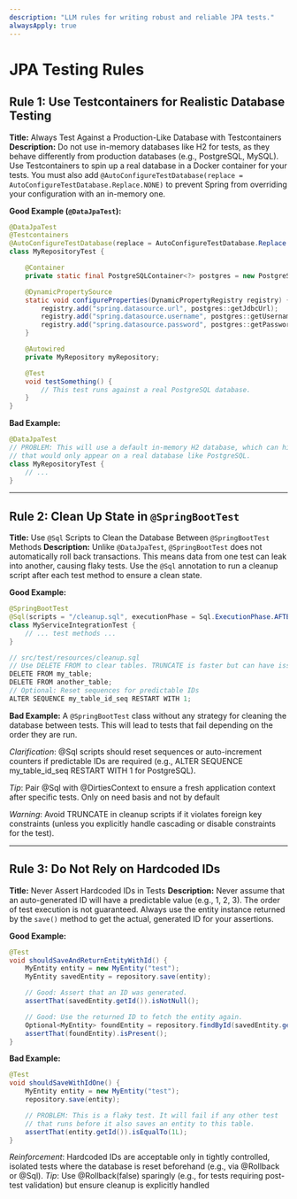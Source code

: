 ```yaml
---
description: "LLM rules for writing robust and reliable JPA tests."
alwaysApply: true
---
```

# JPA Testing Rules

## Rule 1: Use Testcontainers for Realistic Database Testing
**Title:** Always Test Against a Production-Like Database with Testcontainers
**Description:** Do not use in-memory databases like H2 for tests, as they behave differently from production databases (e.g., PostgreSQL, MySQL). Use Testcontainers to spin up a real database in a Docker container for your tests. You must also add `@AutoConfigureTestDatabase(replace = AutoConfigureTestDatabase.Replace.NONE)` to prevent Spring from overriding your configuration with an in-memory one.

**Good Example (`@DataJpaTest`):**
```java
@DataJpaTest
@Testcontainers
@AutoConfigureTestDatabase(replace = AutoConfigureTestDatabase.Replace.NONE)
class MyRepositoryTest {

    @Container
    private static final PostgreSQLContainer<?> postgres = new PostgreSQLContainer<>("postgres:13");

    @DynamicPropertySource
    static void configureProperties(DynamicPropertyRegistry registry) {
        registry.add("spring.datasource.url", postgres::getJdbcUrl);
        registry.add("spring.datasource.username", postgres::getUsername);
        registry.add("spring.datasource.password", postgres::getPassword);
    }

    @Autowired
    private MyRepository myRepository;

    @Test
    void testSomething() {
        // This test runs against a real PostgreSQL database.
    }
}
```

**Bad Example:**
```java
@DataJpaTest
// PROBLEM: This will use a default in-memory H2 database, which can hide bugs
// that would only appear on a real database like PostgreSQL.
class MyRepositoryTest {
    // ...
}
```

---

## Rule 2: Clean Up State in `@SpringBootTest`
**Title:** Use `@Sql` Scripts to Clean the Database Between `@SpringBootTest` Methods
**Description:** Unlike `@DataJpaTest`, `@SpringBootTest` does not automatically roll back transactions. This means data from one test can leak into another, causing flaky tests. Use the `@Sql` annotation to run a cleanup script after each test method to ensure a clean state.

**Good Example:**
```java
@SpringBootTest
@Sql(scripts = "/cleanup.sql", executionPhase = Sql.ExecutionPhase.AFTER_TEST_METHOD)
class MyServiceIntegrationTest {
    // ... test methods ...
}

// src/test/resources/cleanup.sql
// Use DELETE FROM to clear tables. TRUNCATE is faster but can have issues with foreign keys.
DELETE FROM my_table;
DELETE FROM another_table;
// Optional: Reset sequences for predictable IDs
ALTER SEQUENCE my_table_id_seq RESTART WITH 1;
```

**Bad Example:**
A `@SpringBootTest` class without any strategy for cleaning the database between tests. This will lead to tests that fail depending on the order they are run.


*Clarification*: @Sql scripts should reset sequences or auto-increment counters if predictable IDs are required (e.g., ALTER SEQUENCE my_table_id_seq RESTART WITH 1 for PostgreSQL).

*Tip*: Pair @Sql with @DirtiesContext to ensure a fresh application context after specific tests. Only on need basis and not by default

*Warning*: Avoid TRUNCATE in cleanup scripts if it violates foreign key constraints (unless you explicitly handle cascading or disable constraints for the test).

---

## Rule 3: Do Not Rely on Hardcoded IDs
**Title:** Never Assert Hardcoded IDs in Tests
**Description:** Never assume that an auto-generated ID will have a predictable value (e.g., 1, 2, 3). The order of test execution is not guaranteed. Always use the entity instance returned by the `save()` method to get the actual, generated ID for your assertions.

**Good Example:**
```java
@Test
void shouldSaveAndReturnEntityWithId() {
    MyEntity entity = new MyEntity("test");
    MyEntity savedEntity = repository.save(entity);

    // Good: Assert that an ID was generated.
    assertThat(savedEntity.getId()).isNotNull();

    // Good: Use the returned ID to fetch the entity again.
    Optional<MyEntity> foundEntity = repository.findById(savedEntity.getId());
    assertThat(foundEntity).isPresent();
}
```

**Bad Example:**
```java
@Test
void shouldSaveWithIdOne() {
    MyEntity entity = new MyEntity("test");
    repository.save(entity);

    // PROBLEM: This is a flaky test. It will fail if any other test
    // that runs before it also saves an entity to this table.
    assertThat(entity.getId()).isEqualTo(1L); 
}
```

*Reinforcement*: Hardcoded IDs are acceptable only in tightly controlled, isolated tests where the database is reset beforehand (e.g., via @Rollback or @Sql).
*Tip*: Use @Rollback(false) sparingly (e.g., for tests requiring post-test validation) but ensure cleanup is explicitly handled
